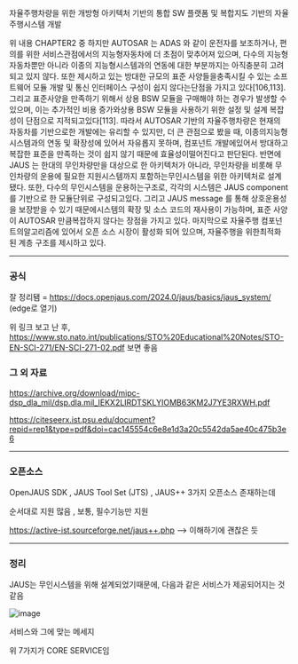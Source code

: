 
자율주행차량을 위한 개방형 아키텍처 기반의 통합 SW 플랫폼 및 복합지도 기반의 자율주행시스템 개발

위 내용 CHAPTER2 중
하지만 AUTOSAR 는 ADAS 와 같이 운전자를 보조하거나, 편의를 위한 서비스관점에서의 지능형자동차에 더 초점이 맞추어져 있으며, 다수의 지능형자동차뿐만 아니라 이종의 지능형시스템과의 연동에 대한 부분까지는 아직충분히 고려되고 있지 않다. 또한 제시하고 있는 방대한 규모의 표준 사양들을충족시킬 수 있는 소프트웨어 모듈 개발 및 통신 인터페이스 구성이 쉽지 않다는단점을 가지고 있다[106,113]. 그리고 표준사양을 만족하기 위해서 상용 BSW
모듈을 구매해야 하는 경우가 발생할 수 있으며, 이는 추가적인 비용 증가와상용 BSW 모듈을 사용하기 위한 설정 및 설계 복잡성이 단점으로 지적되고있다[113]. 따라서 AUTOSAR 기반의 자율주행차량은 현재의 자동차를 기반으로한 개발에는 유리할 수 있지만, 더 큰 관점으로 봤을 때, 이종의지능형시스템과의 연동 및 확장성에 있어서 자유롭지 못하며, 컴포넌트 개발에있어서 방대하고 복잡한 표준을 만족하는 것이 쉽지 않기 때문에 효율성이떨어진다고 판단된다. 반면에 JAUS 는 한대의 무인차량만을 대상으로 한 아키텍처가 아니라, 무인차량을 비롯해 무인차량의 운용에 필요한 지원시스템까지 포함하는무인시스템을 위한 아키텍처로 설계됐다. 또한, 다수의 무인시스템을 운용하는구조로, 각각의 시스템은 JAUS component 를 기반으로 한 모듈단위로 구성되고있다. 그리고 JAUS message 를 통해 상호운용성을 보장받을 수 있기 때문에시스템의 확장 및 소스 코드의 재사용이 가능하며, 표준 사양이 AUTOSAR 만큼복잡하지 않다는 장점을 가지고 있다. 마지막으로 자율주행 컴포넌트의알고리즘에 있어서 오픈 소스 시장이 활성화 되어 있으며, 자율주행을 위한최적화 된 계층 구조를 제시하고 있다. 

--- 

### 공식

잘 정리됌 = https://docs.openjaus.com/2024.0/jaus/basics/jaus_system/   (edge로 열기)

위 링크 보고 난 후, https://www.sto.nato.int/publications/STO%20Educational%20Notes/STO-EN-SCI-271/EN-SCI-271-02.pdf 보면 좋음

### 그 외 자료

https://archive.org/download/mipc-dsp_dla_mil/dsp.dla.mil_IEKX2LIRDTSKLYIOMB63KM2J7YE3RXWH.pdf

https://citeseerx.ist.psu.edu/document?repid=rep1&type=pdf&doi=cac145554c6e8e1d3a20c5542da5ae40c475b3e6


---

### 오픈소스

OpenJAUS SDK  , JAUS Tool Set (JTS)  , JAUS++  3가지 오픈소스 존재하는데

순서대로 지원 많음 , 보통, 필수기능만 지원

https://active-ist.sourceforge.net/jaus++.php --> 이해하기에 괜찮은 듯





---


### 정리

JAUS는 무인시스템을 위해 설계되었기때문에, 다음과 같은 서비스가 제공되어지는 것 같음

![image](https://github.com/user-attachments/assets/611c6356-39a3-4d34-8c44-9a00c68951ca)

서비스와 그에 맞는 메세지

위 7가지가 CORE SERVICE임

